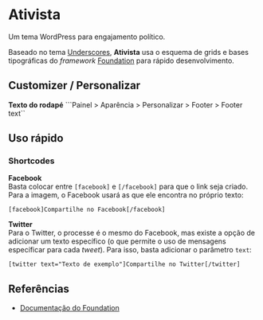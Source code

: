 Ativista
========
Um tema WordPress para engajamento político.

Baseado no tema [Underscores](http://underscores.me), **Ativista** usa o esquema de grids e bases tipográficas do *framework* [Foundation](http://foundation.zurb.com/) para rápido desenvolvimento.

## Customizer / Personalizar

**Texto do rodapé**
```Painel > Aparência > Personalizar > Footer > Footer text``

## Uso rápido

### Shortcodes

**Facebook**   
Basta colocar entre ```[facebook]``` e ```[/facebook]``` para que o link seja criado. Para a imagem, o Facebook usará as que ele encontra no próprio texto:
```
[facebook]Compartilhe no Facebook[/facebook]
```

**Twitter**   
Para o Twitter, o processe é o mesmo do Facebook, mas existe a opção de adicionar um texto específico (o que permite o uso de mensagens específicar para cada *tweet*). Para isso, basta adicionar o parâmetro ```text```:
```
[twitter text="Texto de exemplo"]Compartilhe no Twitter[/twitter]
```

## Referências
* [Documentação do Foundation](http://foundation.zurb.com/docs/)
